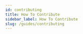 ```yaml
---
id: contributing
title: How To Contribute
sidebar_label: How To Contribute
slug: /guides/contributing
---
```

